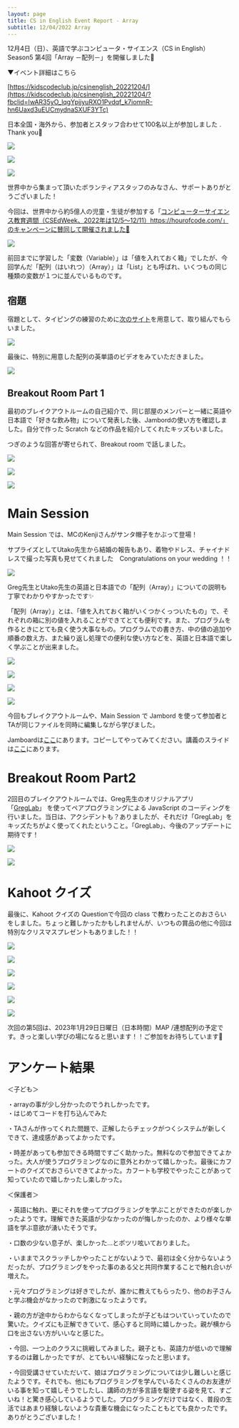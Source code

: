 ```yaml
---
layout: page
title: CS in English Event Report - Array
subtitle: 12/04/2022 Array
---
```


12月4日（日）、英語で学ぶコンピュータ・サイエンス（CS in English）Season5 第4回「Array －配列－」を開催しました🎉

▼イベント詳細はこちら

[https://kidscodeclub.jp/csinenglish_20221204/](https://kidscodeclub.jp/csinenglish_20221204/?fbclid=IwAR35yO_lqgYpjjyuRXO1Pvdqf_k7iomnR-hn6Uaxd3uEUCmydnaSXUF3YTc)


日本全国・海外から、参加者とスタッフ合わせて100名以上が参加しました . Thank you🎉 

![](/img/2022-12-03/map1.jpg)

![](/img/2022-12-03/map2.jpg)

![](/img/2022-12-03/map3.jpg)


世界中から集まって頂いたボランティアスタッフのみなさん、サポートありがとうございました！

 今回は、世界中から約5億人の児童・生徒が参加する「[コンピューターサイエンス教育週間（CSEdWeek、2022年は12/5～12/11）](https://hourofcode.com/)https://hourofcode.com/」のキャンペーンに賛同して開催されました🤩  
 
![](/img/2022-12-03/hourofcode.png)  

前回までに学習した「変数（Variable）」は「値を入れておく箱」でしたが、今回学んだ「配列（はいれつ）（Array）」は「List」とも呼ばれ、いくつもの同じ種類の変数が１つに並んでいるものです。


## 宿題

宿題として、タイピングの練習のために[次のサイト](https://www.codetyper.io/gist/csinenglish)を用意して、取り組んでもらいました。

![](/img/2022-12-03/type.png) 


最後に、特別に用意した配列の英単語のビデオをみていただきました。

![](/img/2022-12-03/video.png) 

## Breakout Room Part 1

最初のブレイクアウトルームの自己紹介で、同じ部屋のメンバーと一緒に英語や日本語で「好きな飲み物」について発表した後、Jambordの使い方を確認しました。自分で作った Scratch などの作品を紹介してくれたキッズもいました。

つぎのような回答が寄せられて、Breakout room で話しました。

![](/img/2022-12-03/jam1.jpg) 

![](/img/2022-12-03/jam2.jpg)

![](/img/2022-12-03/jam3.jpg)  

# Main Session

Main Session では、MCのKenjiさんがサンタ帽子をかぶって登場！

サプライズとしてUtako先生から結婚の報告もあり、着物やドレス、チャイナドレスで撮った写真も見せてくれました　Congratulations on your wedding ！！　

![](/img/2022-12-03/wedding.png) 

Greg先生とUtako先生の英語と日本語での「配列（Array）」についての説明も丁寧でわかりやすかったです✨

「配列（Array）」とは、「値を入れておく箱がいくつかくっついたもの」で、それぞれの箱に別の値を入れることができてとても便利です。また、プログラムを作るときにとても良く使う大事なもの。プログラムでの書き方、中の値の追加や順番の数え方、また繰り返し処理での便利な使い方などを、英語と日本語で楽しく学ぶことが出来ました。

![](/img/2022-12-03/list1.png) 

![](/img/2022-12-03/list2.png)

![](/img/2022-12-03/list3.png)  

![](/img/2022-12-03/list4.png)  

今回もブレイクアウトルームや、Main Session で Jambord を使って参加者とTAが同じファイルを同時に編集しながら学びました。

Jamboardは[ここ](https://jamboard.google.com/d/1hcbMgRNwhioHSUMU1xCPIkzPDRXvS_rJ9DCmSeKq-3c/copy)にあります。コピーしてやってみてください。講義のスライドは[ここ](https://bit.ly/jsarrayp)にあります。


# Breakout Room Part2

2回目のブレイクアウトルームでは、Greg先生のオリジナルアプリ 「[GregLab](http://csinenglish.herokuapp.com/)」 を使ってペアプログラミングによる JavaScript のコーディングを行いました。当日は、アクシデントも？ありましたが、それだけ「GregLab」をキッズたちがよく使ってくれたということ。「GregLab」、今後のアップデートに期待です！

![](/img/2022-12-03/GregLab.png)  

![](/img/2022-12-03/GregLab2.jpg)  

# Kahoot  クイズ

最後に、Kahoot クイズの Questionで今回の class で教わったことのおさらいをしました。ちょっと難しかったかもしれませんが、いつもの賞品の他に今回は特別なクリスマスプレゼントもありました！！

![](/img/2022-12-03/Kahoot1.png)  

![](/img/2022-12-03/Kahoot2.png)

![](/img/2022-12-03/Kahoot3.jpg)

![](/img/2022-12-03/Kahoot4.jpg)

![](/img/2022-12-03/Kahoot5.jpg)

![](/img/2022-12-03/Kahoot6.png)

次回の第5回は、2023年1月29日日曜日（日本時間）MAP /連想配列の予定です。きっと楽しい学びの場になると思います！！ご参加をお待ちしています🎉 


# アンケート結果

＜子ども＞

・arrayの事が少し分かったのでうれしかったです。 \
・はじめてコードを打ち込んでみた

・TAさんが作ってくれた問題で、正解したらチェックがつくシステムが新しくできて、達成感があってよかったです。

・時差があっても参加できる時間ですごく助かった。無料なので参加できてよかった。大人が使うプログラミングなのに意外とわかって嬉しかった。最後にカフートのクイズでおさらいできてよかった。カフートも学校でやったことがあって知っていたので嬉しかったし楽しかった。

＜保護者＞

・英語に触れ、更にそれを使ってプログラミングを学ぶことができたのが楽しかったようです。理解できた英語が少なかったのが悔しかったのか、より様々な単語を学ぶ意欲が湧いたそうです。

・口数の少ない息子が、楽しかった…とポツリ呟いておりました。

・いままでスクラッチしかやったことがないようで、最初は全く分からないようだったが、プログラミングをやった事のある父と共同作業することで触れ合いが増えた。

・元々プログラミングは好きでしたが、誰かに教えてもらったり、他のお子さんと学ぶ機会がなかったので刺激になったようです。

・親の方が途中からわからなくなってしまったが子どもはついていっていたので驚いた。クイズにも正解できていて、感心すると同時に嬉しかった。親が横から口を出さない方がいいなと感じた。

・今回、一つ上のクラスに挑戦してみました。親子とも、英語力が低いので理解するのは難しかったですが、とてもいい経験になったと思います。

・今回受講させていただいて、娘はプログラミングについては少し難しいと感じたようです。それでも、他にもプログラミングを学んでいるたくさんのお友達がいる事を知って嬉しそうでしたし、講師の方が多言語を駆使する姿を見て、すごいね！と驚き感心しているようでした。プログラミングだけではなく、普段の生活ではあまり経験しないような貴重な機会になったこともとても良かったです。ありがとうございました！


